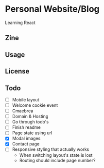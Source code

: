 # Personal Website/Blog

Learning React

## Zine

## Usage

## License

## Todo

-   [ ] Mobile layout
-   [ ] Welcome cookie event
-   [ ] Cmaebrea
-   [ ] Domain & Hosting
-   [ ] Go through todo's
-   [ ] Finish readme
-   [ ] Page state using url
-   [x] Modal images
-   [x] Contact page
-   [ ] Responsive styling that actually works
    -   When switching layout's state is lost
    -   Routing should include page number?

